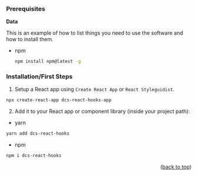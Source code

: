 ### Prerequisites

**Data**

This is an example of how to list things you need to use the software and how to install them.
* npm
  ```bash
  npm install npm@latest -g
  ```
### Installation/First Steps

1. Setup a React app using `Create React App` or `React Styleguidist`.
  ```bash
  npx create-react-app dcs-react-hooks-app
  ```
2. Add it to your React app or component library (inside your project path):
  * yarn
  ```bash
  yarn add dcs-react-hooks
  ```
  * npm
  ```bash
  npm i dcs-react-hooks
  ```

<p align="right">(<a href="#top">back to top</a>)</p>